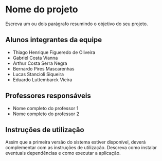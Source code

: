 # Nome do projeto

Escreva um ou dois parágrafo resumindo o objetivo do seu projeto.

## Alunos integrantes da equipe

* Thiago Henrique Figueredo de Oliveira
* Gabriel Costa Vianna
* Arthur Costa Serra Negra
* Bernardo Pires Mascarenhas
* Lucas Stancioli Siqueira
* Eduardo Luttembarck Vieira

## Professores responsáveis

* Nome completo do professor 1
* Nome completo do professor 2

## Instruções de utilização

Assim que a primeira versão do sistema estiver disponível, deverá complementar com as instruções de utilização. Descreva como instalar eventuais dependências e como executar a aplicação.
